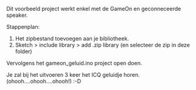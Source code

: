 Dit voorbeeld project werkt enkel met de GameOn en geconneceerde speaker.

Stappenplan:

1. Het zipbestand toevoegen aan je bibliotheek. 
2. Sketch > include library > add .zip library (en selecteer de zip in deze folder)

Vervolgens het gameon_geluid.ino project open doen.

Je zal bij het uitvoeren 3 keer het ICQ geluidje horen. (ohooh....ohooh....ohooh!)  :-D